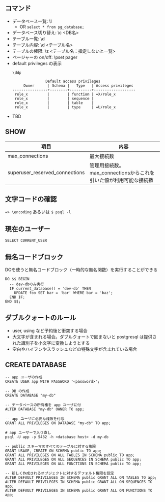 ## コマンド

* データベース一覧: \l
  * OR `select * from pg_database;`  
* データベース切り替え: \c <DB名>
* テーブル一覧: \d
* テーブル内容: \d <テーブル名>
* テーブルの権限: \z <テーブル名：指定しないと一覧>
* ページャーの on/off: \pset pager
* default privileges の表示
  ```
  \ddp 
  
                 Default access privileges
       Owner      | Schema |   Type   | Access privileges 
  ----------------+--------+----------+-------------------
   role_x         |        | function | =X/role_x
   role_x         |        | sequence | 
   role_x         |        | table    | 
   role_x         |        | type     | =U/role_x
  ```
* TBD
  
## SHOW

|項目|内容|
|--|--|
|max_connections|最大接続数|
|superuser_reserved_connections|管理用接続数。max_connectionsからこれを引いた値が利用可能な接続数|


## 文字コードの確認

`=> \encoding`
あるいは
`$ psql -l`

## 現在のユーザー

```
SELECT CURRENT_USER
```

## 無名コードブロック

DOを使うと無名コードブロック（一時的な無名関数）を実行することができる

```
DO $$ BEGIN
  -- dev-dbのみ実行
  IF current_database() = 'dev-db' THEN
    UPDATE foo SET bar = 'bar' WHERE bar = 'baz';
  END IF;
END $$;
```

## ダブルクォートのルール

- user, using など予約後と衝突する場合
- 大文字が含まれる場合。ダブルクォートで囲まないと postgresql は提供された識別子を小文字に変換しようとする
- 空白やハイフンやスラッシュなどの特殊文字が含まれている場合


## CREATE DATABASE

```
-- app ユーザの作成
CREATE USER app WITH PASSWORD '<password>';

-- DB の作成
CREATE DATABASE "my-db"

-- データベースの所有権を app ユーザに付
ALTER DATABASE "my-db" OWNER TO app;

-- app ユーザに必要な権限を付与
GRANT ALL PRIVILEGES ON DATABASE "my-db" TO app;

# app ユーザーで入り直し
psql -U app -p 5432 -h <database host> -d my-db

-- public スキーマのすべてのテーブルに対する権限
GRANT USAGE, CREATE ON SCHEMA public TO app;
GRANT ALL PRIVILEGES ON ALL TABLES IN SCHEMA public TO app;
GRANT ALL PRIVILEGES ON ALL SEQUENCES IN SCHEMA public TO app;
GRANT ALL PRIVILEGES ON ALL FUNCTIONS IN SCHEMA public TO app;

-- 新しく作成されるオブジェクトに対するデフォルト権限を設定
ALTER DEFAULT PRIVILEGES IN SCHEMA public GRANT ALL ON TABLES TO app;
ALTER DEFAULT PRIVILEGES IN SCHEMA public GRANT ALL ON SEQUENCES TO app;
ALTER DEFAULT PRIVILEGES IN SCHEMA public GRANT ALL ON FUNCTIONS TO app;
```
